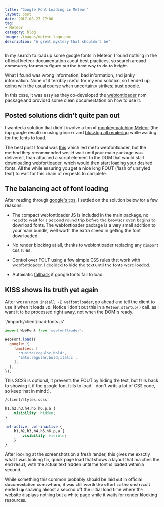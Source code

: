 ```yaml
---
title: "Google Font Loading in Meteor"
layout: post
date: 2017-08-27 17:00
tag:
- Meteor
category: blog
image: /images/meteor-logo.png
description: "A great mystery that shouldn't be"
---
```

In my search to load up some google fonts in Meteor, I found nothing in the official Meteor documentation about best practices, so search around community forums to figure out the best way to do to it right.

What I found was wrong information, bad information, and janky information. None of it terribly useful for my end solution, so I ended up going with the usual course when uncertainty strikes; trust google.

In this case, it was easy as they co-developed the [webfontloader](https://github.com/typekit/webfontloader) npm package and provided some clean documentation on how to use it.

## Posted solutions didn't quite pan out

I wanted a solution that didn't involve a ton of [monkey-patching Meteor](https://forums.meteor.com/t/how-to-include-fonts/16702) (the top google result) or using `@import` and [blocking all rendering](https://www.webucator.com/blog/2016/10/load-web-fonts-asynchronously-avoid-render-blocking-css/) while waiting for the fonts to load.

The best post I found was [this](https://forums.meteor.com/t/adding-google-fonts/1095/3) which led me to webfontloader, but the method they recommended would wait until your main package was delivered, than attached a script element to the DOM that would start downloading webfontloader, which would then start loading your desired fonts. All the while ensuring you get a nice long FOUT (flash of unstyled text) to wait for this chain of requests to complete.

## The balancing act of font loading

After reading through [google's tips](https://developers.google.com/web/fundamentals/performance/optimizing-content-efficiency/webfont-optimization#webfonts_and_the_critical_rendering_path), I settled on the solution below for a few reasons:

* The compact webfontloader JS is included in the main package, no need to wait for a second round trip before the browser even begins to download fonts. The webfontloader package is a very small addition to your main bundle, well worth the extra speed in getting the font downloaded.

* No render blocking at all, thanks to webfontloader replacing any `@import` css rules.

* Control over FOUT using a few simple CSS rules that work with webfontloader. I decided to hide the text until the fonts were loaded.

* Automatic [fallback](https://github.com/typekit/webfontloader#events) if google fonts fail to load.

## KISS shows its truth yet again

After we run `npm install -E webfontloader`, go ahead and tell the client to use it when it loads up. Notice I don't put this in a `Meteor.startup()` call, as I want it to be processed right away, not when the DOM is ready.

`/imports/client/load-fonts.js'
```js
import WebFont from 'webfontloader';

WebFont.load({
  google: {
    families: [
      'Nunito:regular,bold',
      'Lato:regular,bold,italic',
    ],
  },
});

```

This SCSS is optional, it prevents the FOUT by hiding the text, but falls back to showing it if the google font fails to load. I don't write a lot of CSS code, so keep that in mind :).

`/client/styles.scss`
```scss
h1,h2,h3,h4,h5,h6,p,a { 
    visibility: hidden; 
} 
 
.wf-active, .wf-inactive { 
    h1,h2,h3,h4,h5,h6,p,a { 
        visibility: visible; 
    } 
} 
```

After looking at the screenshots on a fresh render, this gives me exactly what I was looking for, quick page load that shows a layout that matches the end result, with the actual text hidden until the font is loaded within a second.

While something this common probably should be laid out in official documentation somewhere, it was still worth the effort as the end result ended up shaving almost a second off the initial load time where the website displays nothing but a white page while it waits for render blocking resources.
